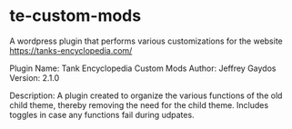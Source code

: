 # te-custom-mods
A wordpress plugin that performs various customizations for the website https://tanks-encyclopedia.com/

Plugin Name: Tank Encyclopedia Custom Mods
Author: Jeffrey Gaydos
Version: 2.1.0

Description: A plugin created to organize the various functions of the old child theme, thereby removing the need for the child theme. Includes toggles in case any functions fail during udpates.
